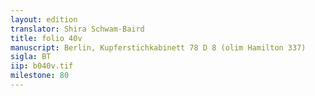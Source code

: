```yaml
---
layout: edition
translator: Shira Schwam-Baird
title: folio 40v
manuscript: Berlin, Kupferstichkabinett 78 D 8 (olim Hamilton 337)
sigla: BT
iip: b040v.tif
milestone: 80
---
```

